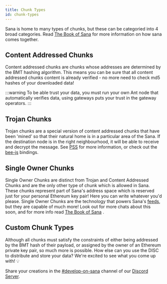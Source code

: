```yaml
---
title: Chunk Types
id: chunk-types
---
```


Sana is home to many types of chunks, but these can be categoried
into 4 broad categories. Read <a href="/the-book-of-sana.pdf"
target="_blank" rel="noopener noreferrer">The Book of Sana</a> for
more information on how sana comes together.

## Content Addressed Chunks

Content addressed chunks are chunks whose addresses are determined by the BMT hashing algorithm. This means you can be sure that all content addressed chunks content is already verified - no more need to check md5 hashes of your downloaded data!

:::warning
To be able trust your data, you must run your own Ant node that automatically verifies data, using gateways puts your trust in the gateway operators. 
:::

## Trojan Chunks

Trojan chunks are a special version of content addressed chunks that have been 'mined' so that their natural home is in a particular area of the Sana. If the destination node is in the right neighbourhood, it will be able to receive and decrypt the message. See [PSS](/docs/dapps-on-sana/pss) for more information, or check out the [bee-js](/docs/dapps-on-sana/bee-js) bindings.

## Single Owner Chunks

Single Owner Chunks are distinct from Trojan and Content Addressed
Chunks and are the only other type of chunk which is allowed in
Sana. These chunks represent part of Sana's address space which is
reserved just for your personal Ethereum key pair! Here you can write
whatever you'd please. Single Owner Chunks are the technology that
powers Sana's [feeds](/docs/dapps-on-sana/feeds), but they are
capable of much more! Look out for more chats about this soon, and for
more info read <a href="/the-book-of-sana.pdf" target="_blank"
rel="noopener noreferrer">The Book of Sana</a> .

## Custom Chunk Types

Although all chunks must satisfy the constraints of either being addressed by the BMT hash of their payload, or assigned by the owner of an Ethereum private key pair, so much more is possible. How else can you use the DISC to distribute and store your data? We're excited to see what you come up with! 💡 

Share your creations in the [#develop-on-sana](https://discord.gg/c72mpR7Erf) channel of our [Discord Server](https://discord.gg/c72mpR7Erf).
